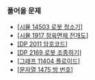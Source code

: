 ###

### 풀어올 문제
 - [[시뮬 14503 로봇 청소기]](https://www.acmicpc.net/problem/14503)
 - [[시뮬 1917 정육면체 전개도]](https://www.acmicpc.net/problem/1917)
 - [[DP 2011 암호코드]](https://www.acmicpc.net/problem/2011)
 - [[DP 2169 로봇 조종하기]](https://www.acmicpc.net/problem/2169)
 - [[그래프 11404 플로이드]](https://www.acmicpc.net/problem/11404)
 - [[문자열 1475 방 번호]](https://www.acmicpc.net/problem/1475)
